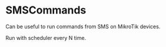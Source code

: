 # SMSCommands
Can be useful to run commands from SMS on MikroTik devices.

Run with scheduler every N time.
